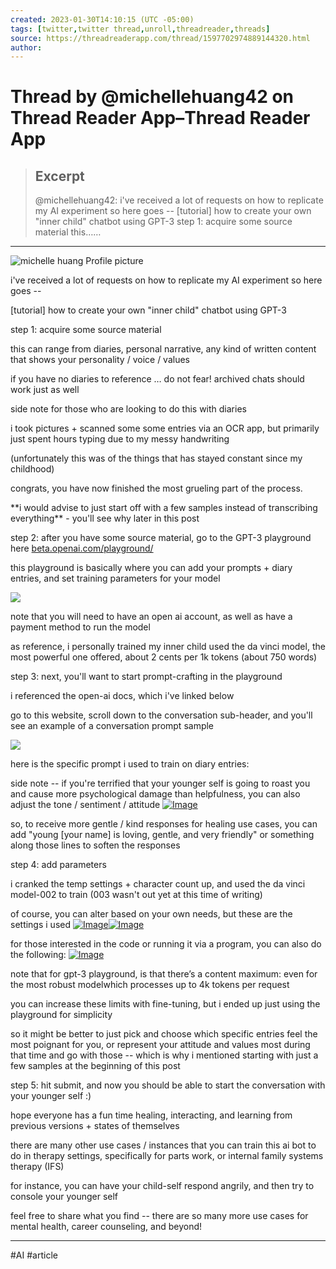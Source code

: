 ```yaml
---
created: 2023-01-30T14:10:15 (UTC -05:00)
tags: [twitter,twitter thread,unroll,threadreader,threads]
source: https://threadreaderapp.com/thread/1597702974889144320.html
author: 
---
```


# Thread by @michellehuang42 on Thread Reader App–Thread Reader App

> ## Excerpt
> @michellehuang42: i've received a lot of requests on how to replicate my AI experiment so here goes -- [tutorial] how to create your own "inner child" chatbot using GPT-3 step 1: acquire some source material this……

---

![michelle huang Profile picture](https://pbs.twimg.com/profile_images/1511104560546422790/mL9nG_lP_bigger.png)

i've received a lot of requests on how to replicate my AI experiment so here goes --

\[tutorial\] how to create your own "inner child" chatbot using GPT-3

step 1: acquire some source material

this can range from diaries, personal narrative, any kind of written content that shows your personality / voice / values

if you have no diaries to reference … do not fear! archived chats should work just as well

side note for those who are looking to do this with diaries

i took pictures + scanned some some entries via an OCR app, but primarily just spent hours typing due to my messy handwriting

(unfortunately this was of the things that has stayed constant since my childhood)

congrats, you have now finished the most grueling part of the process.

\*\*i would advise to just start off with a few samples instead of transcribing everything\*\* - you'll see why later in this post

step 2: after you have some source material, go to the GPT-3 playground here [beta.openai.com/playground/](https://beta.openai.com/playground/)

this playground is basically where you can add your prompts + diary entries, and set training parameters for your model

[![](https://threadreaderapp.com/images/sticky-note-regular.png)](https://beta.openai.com/playground/)

note that you will need to have an open ai account, as well as have a payment method to run the model

as reference, i personally trained my inner child used the da vinci model, the most powerful one offered, about 2 cents per 1k tokens (about 750 words)

step 3: next, you'll want to start prompt-crafting in the playground

i referenced the open-ai docs, which i've linked below

go to this website, scroll down to the conversation sub-header, and you'll see an example of a conversation prompt sample  

[![](https://threadreaderapp.com/images/sticky-note-regular.png)](https://beta.openai.com/docs/guides/completion/prompt-design)

here is the specific prompt i used to train on diary entries:

side note -- if you're terrified that your younger self is going to roast you and cause more psychological damage than helpfulness, you can also adjust the tone / sentiment / attitude [![Image](https://pbs.twimg.com/media/FiwrZvRWIAYhwYo.png)](https://pbs.twimg.com/media/FiwrZvRWIAYhwYo.png)

so, to receive more gentle / kind responses for healing use cases, you can add "young \[your name\] is loving, gentle, and very friendly" or something along those lines to soften the responses

step 4: add parameters

i cranked the temp settings + character count up, and used the da vinci model-002 to train (003 wasn't out yet at this time of writing)

of course, you can alter based on your own needs, but these are the settings i used [![Image](https://pbs.twimg.com/media/FiwslXHWIAE7aMW.png)](https://pbs.twimg.com/media/FiwslXHWIAE7aMW.png)[![Image](https://pbs.twimg.com/media/Fiwss9aWYAEj_zN.png)](https://pbs.twimg.com/media/Fiwss9aWYAEj_zN.png)

for those interested in the code or running it via a program, you can also do the following: [![Image](https://pbs.twimg.com/media/Fiws22GXgAEA8ky.png)](https://pbs.twimg.com/media/Fiws22GXgAEA8ky.png)

note that for gpt-3 playground, is that there’s a content maximum: even for the most robust modelwhich processes up to 4k tokens per request

you can increase these limits with fine-tuning, but i ended up just using the playground for simplicity

so it might be better to just pick and choose which specific entries feel the most poignant for you, or represent your attitude and values most during that time and go with those -- which is why i mentioned starting with just a few samples at the beginning of this post

step 5: hit submit, and now you should be able to start the conversation with your younger self :)

hope everyone has a fun time healing, interacting, and learning from previous versions + states of themselves

there are many other use cases / instances that you can train this ai bot to do in therapy settings, specifically for parts work, or internal family systems therapy (IFS)

for instance, you can have your child-self respond angrily, and then try to console your younger self

feel free to share what you find -- there are so many more use cases for mental health, career counseling, and beyond!

---

#AI #article

